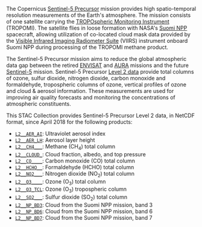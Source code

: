 The Copernicus [Sentinel-5 Precursor](https://sentinels.copernicus.eu/web/sentinel/missions/sentinel-5p) mission provides high spatio-temporal resolution measurements of the Earth's atmosphere. The mission consists of one satellite carrying the [TROPOspheric Monitoring Instrument](http://www.tropomi.eu/) (TROPOMI). The satellite flies in loose formation with NASA's [Suomi NPP](https://www.nasa.gov/mission_pages/NPP/main/index.html) spacecraft, allowing utilization of co-located cloud mask data provided by the [Visible Infrared Imaging Radiometer Suite](https://www.nesdis.noaa.gov/current-satellite-missions/currently-flying/joint-polar-satellite-system/visible-infrared-imaging) (VIIRS) instrument onboard Suomi NPP during processing of the TROPOMI methane product.

The Sentinel-5 Precursor mission aims to reduce the global atmospheric data gap between the retired [ENVISAT](https://earth.esa.int/eogateway/missions/envisat) and [AURA](https://www.nasa.gov/mission_pages/aura/main/index.html) missions and the future [Sentinel-5](https://sentinels.copernicus.eu/web/sentinel/missions/sentinel-5) mission. Sentinel-5 Precursor [Level 2 data](http://www.tropomi.eu/data-products/level-2-products) provide total columns of ozone, sulfur dioxide, nitrogen dioxide, carbon monoxide and formaldehyde, tropospheric columns of ozone, vertical profiles of ozone and cloud & aerosol information. These measurements are used for improving air quality forecasts and monitoring the concentrations of atmospheric constituents.

This STAC Collection provides Sentinel-5 Precursor Level 2 data, in NetCDF format, since April 2018 for the following products:

* [`L2__AER_AI`](http://www.tropomi.eu/data-products/uv-aerosol-index): Ultraviolet aerosol index
* [`L2__AER_LH`](http://www.tropomi.eu/data-products/aerosol-layer-height): Aerosol layer height
* [`L2__CH4___`](http://www.tropomi.eu/data-products/methane): Methane (CH<sub>4</sub>) total column
* [`L2__CLOUD_`](http://www.tropomi.eu/data-products/cloud): Cloud fraction, albedo, and top pressure
* [`L2__CO____`](http://www.tropomi.eu/data-products/carbon-monoxide): Carbon monoxide (CO) total column
* [`L2__HCHO__`](http://www.tropomi.eu/data-products/formaldehyde): Formaldehyde (HCHO) total column
* [`L2__NO2___`](http://www.tropomi.eu/data-products/nitrogen-dioxide): Nitrogen dioxide (NO<sub>2</sub>) total column
* [`L2__O3____`](http://www.tropomi.eu/data-products/total-ozone-column): Ozone (O<sub>3</sub>) total column
* [`L2__O3_TCL`](http://www.tropomi.eu/data-products/tropospheric-ozone-column): Ozone (O<sub>3</sub>) tropospheric column
* [`L2__SO2___`](http://www.tropomi.eu/data-products/sulphur-dioxide): Sulfur dioxide (SO<sub>2</sub>) total column
* [`L2__NP_BD3`](http://www.tropomi.eu/data-products/auxiliary): Cloud from the Suomi NPP mission, band 3
* [`L2__NP_BD6`](http://www.tropomi.eu/data-products/auxiliary): Cloud from the Suomi NPP mission, band 6
* [`L2__NP_BD7`](http://www.tropomi.eu/data-products/auxiliary): Cloud from the Suomi NPP mission, band 7
